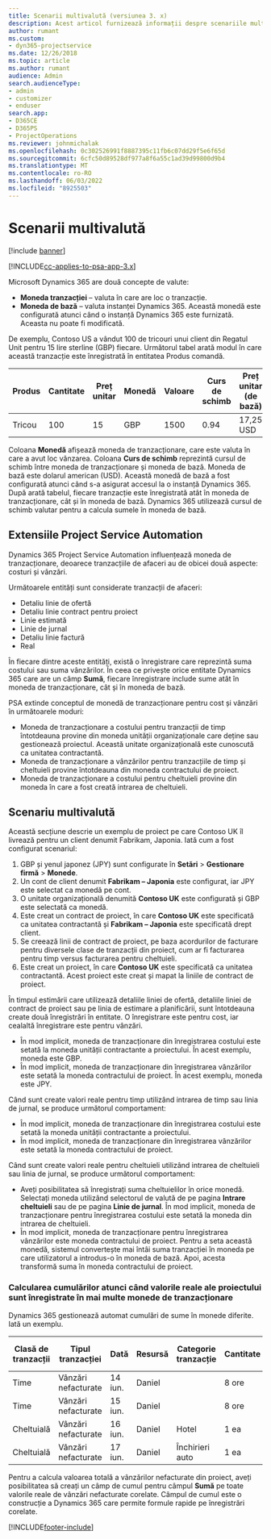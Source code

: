 ```yaml
---
title: Scenarii multivalută (versiunea 3. x)
description: Acest articol furnizează informații despre scenariile multivalută.
author: rumant
ms.custom:
- dyn365-projectservice
ms.date: 12/26/2018
ms.topic: article
ms.author: rumant
audience: Admin
search.audienceType:
- admin
- customizer
- enduser
search.app:
- D365CE
- D365PS
- ProjectOperations
ms.reviewer: johnmichalak
ms.openlocfilehash: 0c302526991f8887395c11fb6c07dd29f5e6f65d
ms.sourcegitcommit: 6cfc50d89528df977a8f6a55c1ad39d99800d9b4
ms.translationtype: MT
ms.contentlocale: ro-RO
ms.lasthandoff: 06/03/2022
ms.locfileid: "8925503"
---
```

# <a name="multiple-currency-scenarios"></a>Scenarii multivalută

[!include [banner](../includes/psa-now-project-operations.md)]

[!INCLUDE[cc-applies-to-psa-app-3.x](../includes/cc-applies-to-psa-app-3x.md)]

Microsoft Dynamics 365 are două concepte de valute:

- **Moneda tranzacției** – valuta în care are loc o tranzacție. 
- **Moneda de bază** – valuta instanței Dynamics 365. Această monedă este configurată atunci când o instanță Dynamics 365 este furnizată. Aceasta nu poate fi modificată.

De exemplu, Contoso US a vândut 100 de tricouri unui client din Regatul Unit pentru 15 lire sterline (GBP) fiecare. Următorul tabel arată modul în care această tranzacție este înregistrată în entitatea Produs comandă.

| Produs | Cantitate | Preț unitar | Monedă | Valoare | Curs de schimb | Preț unitar (de bază)| Volum (de bază)|
|---------|----------|----------------|----------|--------|---------------|----------------------|--------------|
| Tricou | 100      | 15             | GBP      | 1500   | 0.94          | 17,25 USD               | 1.725 USD       |

Coloana **Monedă** afișează moneda de tranzacționare, care este valuta în care a avut loc vânzarea. Coloana **Curs de schimb** reprezintă cursul de schimb între moneda de tranzacționare și moneda de bază. Moneda de bază este dolarul american (USD). Această monedă de bază a fost configurată atunci când s-a asigurat accesul la o instanță Dynamics 365.
După arată tabelul, fiecare tranzacție este înregistrată atât în moneda de tranzacționare, cât și în moneda de bază. Dynamics 365 utilizează cursul de schimb valutar pentru a calcula sumele în moneda de bază.

## <a name="project-service-automation-extensions"></a>Extensiile Project Service Automation

Dynamics 365 Project Service Automation influențează moneda de tranzacționare, deoarece tranzacțiile de afaceri au de obicei două aspecte: costuri și vânzări.

Următoarele entități sunt considerate tranzacții de afaceri:

- Detaliu linie de ofertă
- Detaliu linie contract pentru proiect
- Linie estimată
- Linie de jurnal
- Detaliu linie factură
- Real

În fiecare dintre aceste entități, există o înregistrare care reprezintă suma costului sau suma vânzărilor. În ceea ce privește orice entitate Dynamics 365 care are un câmp **Sumă**, fiecare înregistrare include sume atât în moneda de tranzacționare, cât și în moneda de bază. 

PSA extinde conceptul de monedă de tranzacționare pentru cost și vânzări în următoarele moduri:

- Moneda de tranzacționare a costului pentru tranzacții de timp întotdeauna provine din moneda unității organizaționale care deține sau gestionează proiectul. Această unitate organizațională este cunoscută ca unitatea contractantă.
- Moneda de tranzacționare a vânzărilor pentru tranzacțiile de timp și cheltuieli provine întotdeauna din moneda contractului de proiect.
- Moneda de tranzacționare a costului pentru cheltuieli provine din moneda în care a fost creată intrarea de cheltuieli.

## <a name="multiple-currency-scenario"></a>Scenariu multivalută

Această secțiune descrie un exemplu de proiect pe care Contoso UK îl livrează pentru un client denumit Fabrikam, Japonia. Iată cum a fost configurat scenariul:

1. GBP și yenul japonez (JPY) sunt configurate în **Setări** \> **Gestionare firmă** \> **Monede**. 
2. Un cont de client denumit **Fabrikam – Japonia** este configurat, iar JPY este selectat ca monedă pe cont.
3. O unitate organizațională denumită **Contoso UK** este configurată și GBP este selectată ca monedă.
4. Este creat un contract de proiect, în care **Contoso UK** este specificată ca unitatea contractantă și **Fabrikam – Japonia** este specificată drept client.
5. Se creează linii de contract de proiect, pe baza acordurilor de facturare pentru diversele clase de tranzacții din proiect, cum ar fi facturarea pentru timp versus facturarea pentru cheltuieli.
6. Este creat un proiect, în care **Contoso UK** este specificată ca unitatea contractantă. Acest proiect este creat și mapat la liniile de contract de proiect.


În timpul estimării care utilizează detaliile liniei de ofertă, detaliile liniei de contract de proiect sau pe linia de estimare a planificării, sunt întotdeauna create două înregistrări în entitate. O înregistrare este pentru cost, iar cealaltă înregistrare este pentru vânzări.

- În mod implicit, moneda de tranzacționare din înregistrarea costului este setată la moneda unității contractante a proiectului. În acest exemplu, moneda este GBP.
- În mod implicit, moneda de tranzacționare din înregistrarea vânzărilor este setată la moneda contractului de proiect. În acest exemplu, moneda este JPY.

Când sunt create valori reale pentru timp utilizând intrarea de timp sau linia de jurnal, se produce următorul comportament:

- În mod implicit, moneda de tranzacționare din înregistrarea costului este setată la moneda unității contractante a proiectului.
- În mod implicit, moneda de tranzacționare din înregistrarea vânzărilor este setată la moneda contractului de proiect.

Când sunt create valori reale pentru cheltuieli utilizând intrarea de cheltuieli sau linia de jurnal, se produce următorul comportament:

- Aveți posibilitatea să înregistrați suma cheltuielilor în orice monedă. Selectați moneda utilizând selectorul de valută de pe pagina **Intrare cheltuieli** sau de pe pagina **Linie de jurnal**. În mod implicit, moneda de tranzacționare pentru înregistrarea costului este setată la moneda din intrarea de cheltuieli. 
- În mod implicit, moneda de tranzacționare pentru înregistrarea vânzărilor este moneda contractului de proiect. Pentru a seta această monedă, sistemul convertește mai întâi suma tranzacției în moneda pe care utilizatorul a introdus-o în moneda de bază. Apoi, acesta transformă suma în moneda contractului de proiect. 

### <a name="computing-roll-ups-when-project-actuals-are-recorded-in-multiple-transaction-currencies"></a>Calcularea cumulărilor atunci când valorile reale ale proiectului sunt înregistrate în mai multe monede de tranzacționare

Dynamics 365 gestionează automat cumulări de sume în monede diferite. Iată un exemplu.

| Clasă de tranzacții | Tipul tranzacției| Dată   | Resursă | Categorie tranzacție | Cantitate | Preț unitar | Valoare      | Curs de schimb | Volum în moneda de bază |
|-------------------|------------------|--------|----------|----------------------|----------|--------------|-------------|---------------|----------------|
| Time              | Vânzări nefacturate   | 14 iun. | Daniel  |                      | 8 ore    | 20.000 JPY    | 160.000 JPY | 123           | 1.300,81 USD    |
| Time              | Vânzări nefacturate   | 15 iun. | Daniel  |                      | 8 ore    | 20.000 JPY    | 160.000 JPY | 123           | 1.300,81 USD    |
| Cheltuială           | Vânzări nefacturate   | 16 iun. | Daniel  | Hotel                | 1 ea     | 250 EUR      | 250 EUR     | 0.94          | 265,95 USD     |
| Cheltuială           | Vânzări nefacturate   | 17 iun. | Daniel  | Închirieri auto           | 1 ea     | 150 EUR      | 150 EUR     | 0.94          | 159,57 USD     |

Pentru a calcula valoarea totală a vânzărilor nefacturate din proiect, aveți posibilitatea să creați un câmp de cumul pentru câmpul **Sumă** pe toate valorile reale de vânzări nefacturate corelate. Câmpul de cumul este o construcție a Dynamics 365 care permite formule rapide pe înregistrări corelate.


[!INCLUDE[footer-include](../includes/footer-banner.md)]
